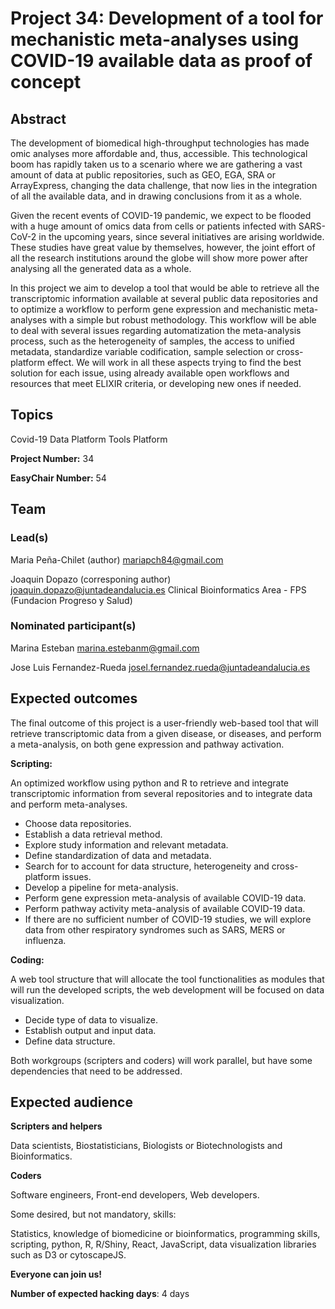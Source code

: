 # Project 34: Development of a tool for mechanistic meta-analyses using COVID-19 available data as proof of concept

## Abstract

The development of biomedical high-throughput technologies has made omic analyses more affordable and, thus, accessible. This technological boom has rapidly taken us to a scenario where we are gathering a vast amount of data at public repositories, such as GEO, EGA, SRA or ArrayExpress, changing the data challenge, that now lies in the integration of all the available data, and in drawing conclusions from it as a whole. 

Given the recent events of COVID-19 pandemic, we expect to be flooded with a huge amount of omics data from cells or patients infected with SARS-CoV-2 in the upcoming years, since several initiatives are arising worldwide. These studies have great value by themselves, however, the joint effort of all the research institutions around the globe will show more power after analysing all the generated data as a whole.

In this project we aim to develop a tool that would be able to retrieve all the transcriptomic information available at several public data repositories and to optimize a workflow to perform gene expression and mechanistic meta-analyses with a simple but robust methodology. This workflow will be able to deal with several issues regarding automatization the meta-analysis process, such as the heterogeneity of samples, the access to unified metadata, standardize variable codification, sample selection or cross-platform effect. We will work in all these aspects trying to find the best solution for each issue, using already available open workflows and resources that meet ELIXIR criteria, or developing new ones if needed.


## Topics

Covid-19
 Data Platform
 Tools Platform

**Project Number:** 34



**EasyChair Number:** 54

## Team

### Lead(s)

Maria Peña-Chilet (author)
mariapch84@gmail.com
 
Joaquin Dopazo (corresponing author)
joaquin.dopazo@juntadeandalucia.es
Clinical Bioinformatics Area - FPS (Fundacion Progreso y Salud)

### Nominated participant(s)

Marina Esteban marina.estebanm@gmail.com

Jose Luis Fernandez-Rueda josel.fernandez.rueda@juntadeandalucia.es

## Expected outcomes

The final outcome of this project is a user-friendly web-based tool that will retrieve transcriptomic data from a given disease, or diseases, and perform a meta-analysis, on both gene expression and pathway activation.
 
 **Scripting:** 
 
 An optimized workflow using python and R to retrieve and integrate transcriptomic information from several repositories and to integrate data and perform meta-analyses.
 - Choose data repositories.
 - Establish a data retrieval method.
 - Explore study information and relevant metadata.
 - Define standardization of data and metadata.
 - Search for to account for data structure, heterogeneity and cross-platform issues.
 - Develop a pipeline for meta-analysis.
 - Perform gene expression meta-analysis of available COVID-19 data.
 - Perform pathway activity meta-analysis of available COVID-19 data.
 - If there are no sufficient number of COVID-19 studies, we will explore data from other respiratory syndromes such as SARS, MERS or influenza.
 
 **Coding:** 
 
 A web tool structure that will allocate the tool functionalities as modules that will run the developed scripts, the web development will be focused on data visualization. 
 - Decide type of data to visualize.
 - Establish output and input data.
 - Define data structure.
 
 Both workgroups (scripters and coders) will work parallel, but have some dependencies that need to be addressed.

## Expected audience

**Scripters and helpers**

 Data scientists, Biostatisticians, Biologists or Biotechnologists and Bioinformatics.
 
 **Coders**
 

 Software engineers, Front-end developers, Web developers.
 
 Some desired, but not mandatory, skills:
 
 Statistics, knowledge of biomedicine or bioinformatics, programming skills, scripting, python, R, R/Shiny, React, JavaScript, data visualization libraries such as D3 or cytoscapeJS.
 
 **Everyone can join us!**

**Number of expected hacking days**: 4 days

